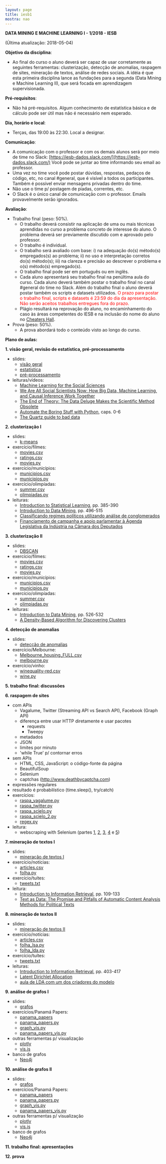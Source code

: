 ```yaml
---
layout: page
title: iesb1
mostra: nao
---
```


<strong>
DATA MINING E MACHINE LEARNING I - 1/2018 - IESB
</strong>

(Última atualização: 2018-05-04)

**Objetivo da disciplina**:

- Ao final do curso o aluno deverá ser capaz de usar corretamente as seguintes ferramentas: clusterização, detecção de anomalias, raspagem de sites, mineração de textos, análise de redes sociais. A idéia é que esta primeira disciplina lance as fundações para a segunda (Data Mining e Machine Learning II), que será focada em aprendizagem supervisionada.

**Pré-requisitos**:

- Não há pré-requisitos. Algum conhecimento de estatística básica e de cálculo pode ser útil mas não é necessário nem esperado.

**Dia, horário e local**:

- Terças, das 19:00 às 22:30. Local a designar.

**Comunicação**:

- A comunicação com o professor e com os demais alunos será por meio de time no Slack: [https://iesb-dados.slack.com/](https://iesb-dados.slack.com/) Você pode se juntar ao time informando seu email ao professor.
- Uma vez no time você pode postar dúvidas, respostas, pedaços de código, etc, no canal #general, que é visível a todos os participantes. Também é possível enviar mensagens privadas dentro do time.
- Não use o time p/ postagem de piadas, correntes, etc.
- O Slack é o único canal de comunicação com o professor. Emails provavelmente serão ignorados.

**Avaliação**:

- Trabalho final (peso: 50%).
    - O trabalho deverá consistir na aplicação de uma ou mais técnicas aprendidas no curso a problema concreto de interesse do aluno. O problema deverá ser previamente discutido com e aprovado pelo professor.
    - O trabalho é individual. 
    - O trabalho será avaliado com base: i) na adequação do(s) método(s) empregados(s) ao problema; ii) no uso e interpretação corretos do(s) método(s); iii) na clareza e precisão ao descrever o problema e o(s) método(s) empregado(s).
    - O trabalho final pode ser em português ou em inglês.
    - Cada aluno apresentará seu trabalho final na penúltima aula do curso. Cada aluno deverá também postar o trabalho final no canal #general do time no Slack. Além do trabalho final o aluno deverá postar também os scripts e datasets utilizados. <font color="red">O prazo para postar o trabalho final, scripts e datasets é 23:59 do dia da apresentação. Não serão aceitos trabalhos entregues fora do prazo.</font>
    - Plágio resultará na reprovação do aluno, no encaminhamento do caso às áreas competentes do IESB e na inclusão do nome do aluno no [Cheaters Hall](/teaching/cheaters_hall).
- Prova (peso: 50%).
    - A prova abordará todo o conteúdo visto ao longo do curso.

<strong>Plano de aulas:</strong>

<strong>1. visão geral, revisão de estatística, pré-processamento</strong>

- slides:
    - [visão geral](/assets/teaching/iesb/slides/overview.pdf)
    - [estatística](/assets/teaching/iesb/slides/estatistica.pdf)
    - [pré-processamento](/assets/teaching/iesb/slides/preprocessamento.pdf)
- leituras/vídeos:
    - [Machine Learning for the Social Sciences](https://www.youtube.com/watch?v=oqfKz-PP9FU)
    - [We Are All Social Scientists Now: How Big Data, Machine Learning, and Causal Inference Work Together](http://stanford.edu/~jgrimmer/bd_2.pdf)
    - [The End of Theory: The Data Deluge Makes the Scientific Method Obsolete](http://www.wired.com/2008/06/pb-theory/)
    - [Automate the Boring Stuff with Python](https://automatetheboringstuff.com/), caps. 0-6
    - [The Quartz guide to bad data](https://github.com/Quartz/bad-data-guide)

<strong>2. clusterização I</strong>

- slides:
    - [k-means](/assets/teaching/iesb/slides/kmeans.pdf)
- exercício/filmes:
    - [movies.csv](/assets/teaching/iesb/exercicios/kmeans/movies/movies.csv)
    - [ratings.csv](https://www.kaggle.com/rounakbanik/the-movies-dataset/downloads/ratings.csv)
    - [movies.py](/assets/teaching/iesb/exercicios/kmeans/movies/movies.py)
- exercício/municípios:
    - [municipios.csv](/assets/teaching/iesb/exercicios/kmeans/municipios/municipios.csv)
    - [municipios.py](/assets/teaching/iesb/exercicios/kmeans/municipios/municipios.py)
- exercício/olimpíadas:
    - [summer.csv](/assets/teaching/iesb/exercicios/kmeans/olympics/summer.csv)
    - [olimpiadas.py](/assets/teaching/iesb/exercicios/kmeans/olympics/olimpiadas.py)
- leituras:
    - [Introduction to Statistical Learning](http://www-bcf.usc.edu/~gareth/ISL/ISLR%20Sixth%20Printing.pdf), pp. 385-390
    - [Introduction to Data Mining](http://www-users.cs.umn.edu/~kumar/dmbook/ch8.pdf), pp. 496-515
    - [Classificando regimes políticos utilizando análise de conglomerados](http://www.scielo.br/scielo.php?script=sci_arttext&pid=S0104-62762012000100006)
    - [Financiamento de campanha e apoio parlamentar à Agenda Legislativa da Indústria na Câmara dos Deputados](http://www.scielo.br/scielo.php?script=sci_arttext&pid=S0104-62762015000100033)

<strong>3. clusterização II</strong>

- slides:
    - [DBSCAN](/assets/teaching/iesb/slides/dbscan.pdf)
- exercício/filmes:
    - [movies.csv](/assets/teaching/iesb/exercicios/dbscan/movies/movies.csv)
    - [ratings.csv](https://www.kaggle.com/rounakbanik/the-movies-dataset/downloads/ratings.csv)
    - [movies.py](/assets/teaching/iesb/exercicios/dbscan/movies/movies.py)
- exercício/municípios:
    - [municipios.csv](/assets/teaching/iesb/exercicios/dbscan/municipios/municipios.csv)
    - [municipios.py](/assets/teaching/iesb/exercicios/dbscan/municipios/municipios.py)
- exercício/olimpíadas:
    - [summer.csv](/assets/teaching/iesb/exercicios/dbscan/olympics/summer.csv)
    - [olimpiadas.py](/assets/teaching/iesb/exercicios/dbscan/olympics/olimpiadas.py)
- leituras:
    - [Introduction to Data Mining](http://www-users.cs.umn.edu/~kumar/dmbook/ch8.pdf), pp. 526-532    
    - [A Density-Based Algorithm for Discovering Clusters](https://www.aaai.org/Papers/KDD/1996/KDD96-037.pdf)

<strong>4. detecção de anomalias</strong>

- slides:
    - [detecção de anomalias](/assets/teaching/iesb/slides/anomalias.pdf)
- exercício/Melbourne:
    - [Melbourne_housing_FULL.csv](/assets/teaching/iesb/exercicios/anomalias/Melbourne_housing_FULL.csv)
    - [melbourne.py](/assets/teaching/iesb/exercicios/anomalias/melbourne.py)
- exercício/vinho:
    - [winequality-red.csv](/assets/teaching/iesb/exercicios/anomalias/winequality-red.csv)
    - [wine.py](/assets/teaching/iesb/exercicios/anomalias/wine.py)

<strong>5. trabalho final: discussões</strong>

<strong>6. raspagem de sites</strong>

- com APIs
    - Vagalume, Twitter (Streaming API vs Search API), Facebook (Graph API)
    - diferença entre usar HTTP diretamente e usar pacotes
        - requests
        - Tweepy
    - metadados
    - JSON
    - limites por minuto
    - 'while True' p/ contornar erros
- sem APIs
    - HTML, CSS, JavaScript: o código-fonte da página
    - BeautifulSoup
    - Selenium
    - captchas (http://www.deathbycaptcha.com)
- expressões regulares
- resultado é probabilístico (time.sleep(), try/catch)
- exercícios:
    - [raspa_vagalume.py](/assets/teaching/iesb/exercicios/raspagem/raspa_vagalume.py)
    - [raspa_twitter.py](/assets/teaching/iesb/exercicios/raspagem/raspa_twitter.py)
    - [raspa_scielo.py](/assets/teaching/iesb/exercicios/raspagem/raspa_scielo.py)
    - [raspa_scielo_2.py](/assets/teaching/iesb/exercicios/raspagem/raspa_scielo_2.py)
    - [regex.py](/assets/teaching/iesb/exercicios/raspagem/regex.py)
- leitura:
    - webscraping with Selenium (partes [1](/2013/11/12/webscraping-with-selenium-part-1/), [2](/2013/11/14/webscraping-with-selenium-part-2/), [3](/2013/11/15/webscraping-with-selenium-part-3/), [4](/2013/11/16/webscraping-with-selenium-part-4/) e [5](/2013/11/17/webscraping-with-selenium-part-5/))

<strong>7. mineração de textos I</strong>

- slides:
    - [mineração de textos I](/assets/teaching/iesb/slides/textos1.pdf)
- exercício/notícias:
    - [articles.csv](https://www.kaggle.com/marlesson/news-of-the-site-folhauol/downloads/articles.csv)
    - [folha.py](/assets/teaching/iesb/exercicios/textos/folha.py)   
- exercício/tuítes:
    - [tweets.txt](/assets/teaching/iesb/exercicios/textos/tweets.txt)
- leitura:
    - [Introduction to Information Retrieval](http://nlp.stanford.edu/IR-book/pdf/irbookonlinereading.pdf), pp. 109-133
    - [Text as Data: The Promise and Pitfalls of Automatic Content
Analysis Methods for Political Texts](http://web.stanford.edu/~jgrimmer/tad2.pdf)

<strong>8. mineração de textos II</strong>

- slides:
    - [mineração de textos II](/assets/teaching/iesb/slides/textos2.pdf)
- exercício/notícias:
    - [articles.csv](https://www.kaggle.com/marlesson/news-of-the-site-folhauol/downloads/articles.csv)
    - [folha_lsa.py](/assets/teaching/iesb/exercicios/textos/folha_lsa.py)
    - [folha_lda.py](/assets/teaching/iesb/exercicios/textos/folha_lda.py)
- exercício/tuítes:
    - [tweets.txt](/assets/teaching/iesb/exercicios/textos/tweets.txt)
- leituras:
    - [Introduction to Information Retrieval](http://nlp.stanford.edu/IR-book/pdf/irbookonlinereading.pdf), pp. 403-417
    - [Latent Dirichlet Allocation](http://www.jmlr.org/papers/volume3/blei03a/blei03a.pdf)
    - [aula de LDA com um dos criadores do modelo](https://www.youtube.com/watch?v=DDq3OVp9dNA)

<strong>9. análise de grafos I</strong>

- slides:
    - [grafos](/assets/teaching/iesb/slides/grafos1.pdf)
- exercícios/Panamá Papers:
    - [panama_papers](https://offshoreleaks.icij.org/pages/database)
    - [panama_papers.py](/assets/teaching/iesb/exercicios/grafos/panama_papers.py)
    - [graph_vis.py](/assets/teaching/iesb/exercicios/grafos/graph_vis.py)
    - [panama_papers_vis.py](/assets/teaching/iesb/exercicios/grafos/panama_papers_vis.py)
- outras ferramentas p/ visualização
    - [plotly](https://plot.ly/)
    - [vis.js](http://visjs.org/)
- banco de grafos
    - [Neo4j](https://neo4j.com/)

<strong>10. análise de grafos II</strong>

- slides:
    - [grafos](/assets/teaching/iesb/slides/grafos1.pdf)
- exercícios/Panamá Papers:
    - [panama_papers](https://offshoreleaks.icij.org/pages/database)
    - [panama_papers.py](/assets/teaching/iesb/exercicios/grafos/panama_papers.py)
    - [graph_vis.py](/assets/teaching/iesb/exercicios/grafos/graph_vis.py)
    - [panama_papers_vis.py](/assets/teaching/iesb/exercicios/grafos/panama_papers_vis.py)
- outras ferramentas p/ visualização
    - [plotly](https://plot.ly/)
    - [vis.js](http://visjs.org/)
- banco de grafos
    - [Neo4j](https://neo4j.com/)

<strong>11. trabalho final: apresentações</strong>

<strong>12. prova</strong>
